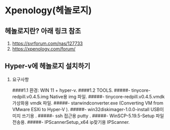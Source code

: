 Xpenology(헤놀로지)
=============

## 헤놀로지란? 아래 링크 참조 
   1. https://svrforum.com/nas/127733
   2. https://xpenology.com/forum/

## Hyper-v에 헤놀로지 설치하기 
  1. 요구사항
  
      ####1.1 환경: WIN 11 + hyper-v.
      ####1.2 TOOLS. 
            #####- tinycore-redpill.v0.4.5.img Native용 img 파일.
            #####- tinycore-redpill.v0.4.5.vmdk 가상화용 vmdk 파일.
            #####- starwindconverter.exe (Converting VM from VMware ESXi to Hyper-V ).
            #####- win32diskimager-1.0.0-install USB이미지 쓰기용 .
            #####- ssh 접근용 putty .
            #####- WinSCP-5.19.5-Setup 파일전송용.
            #####- IPScannerSetup_x64 ip찾기용 IPScanner.    

